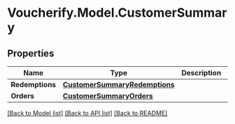 # Voucherify.Model.CustomerSummary

## Properties

Name | Type | Description | Notes
------------ | ------------- | ------------- | -------------
**Redemptions** | [**CustomerSummaryRedemptions**](CustomerSummaryRedemptions.md) |  | 
**Orders** | [**CustomerSummaryOrders**](CustomerSummaryOrders.md) |  | 

[[Back to Model list]](../README.md#documentation-for-models) [[Back to API list]](../README.md#documentation-for-api-endpoints) [[Back to README]](../README.md)

